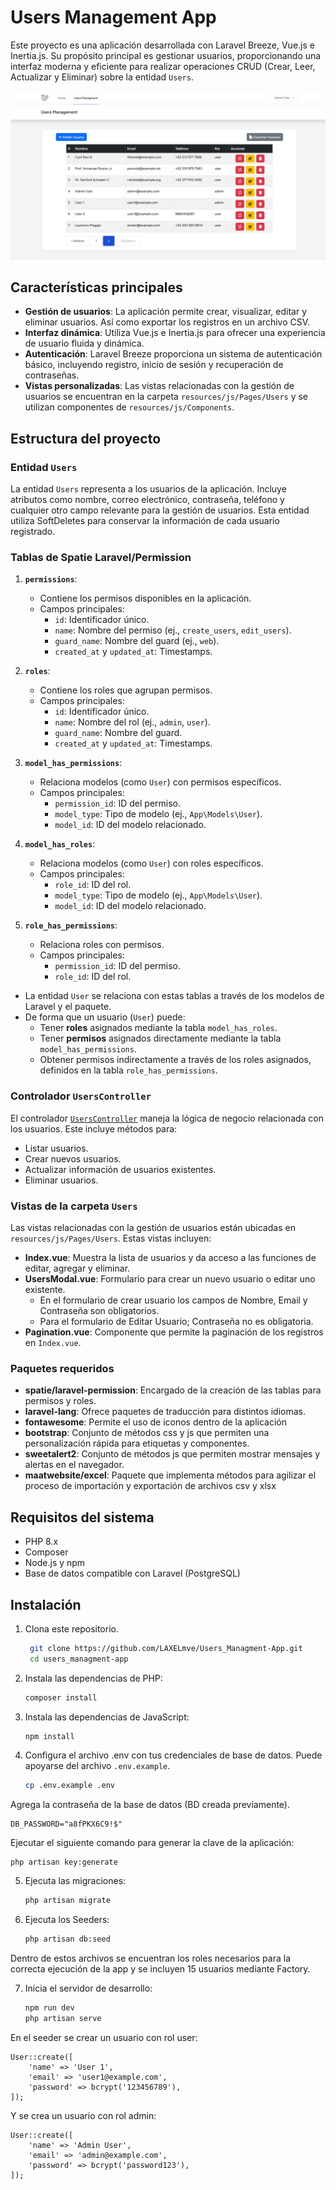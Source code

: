 # Users Management App

Este proyecto es una aplicación desarrollada con Laravel Breeze, Vue.js e Inertia.js. Su propósito principal es gestionar usuarios, proporcionando una interfaz moderna y eficiente para realizar operaciones CRUD (Crear, Leer, Actualizar y Eliminar) sobre la entidad `Users`.

![VIsta principal](public/images/readme/example_1.jpeg)

## Características principales

- **Gestión de usuarios**: La aplicación permite crear, visualizar, editar y eliminar usuarios. Así como exportar los registros en un archivo CSV.
- **Interfaz dinámica**: Utiliza Vue.js e Inertia.js para ofrecer una experiencia de usuario fluida y dinámica.
- **Autenticación**: Laravel Breeze proporciona un sistema de autenticación básico, incluyendo registro, inicio de sesión y recuperación de contraseñas.
- **Vistas personalizadas**: Las vistas relacionadas con la gestión de usuarios se encuentran en la carpeta `resources/js/Pages/Users` y se utilizan componentes de `resources/js/Components`.

## Estructura del proyecto

### Entidad `Users`
La entidad `Users` representa a los usuarios de la aplicación. Incluye atributos como nombre, correo electrónico, contraseña, teléfono y cualquier otro campo relevante para la gestión de usuarios.
Esta entidad utiliza SoftDeletes para conservar la información de cada usuario registrado.

### Tablas de Spatie Laravel/Permission
1. **`permissions`**:
   - Contiene los permisos disponibles en la aplicación.
   - Campos principales:
     - `id`: Identificador único.
     - `name`: Nombre del permiso (ej., `create_users`, `edit_users`).
     - `guard_name`: Nombre del guard (ej., `web`).
     - `created_at` y `updated_at`: Timestamps.

2. **`roles`**:
   - Contiene los roles que agrupan permisos.
   - Campos principales:
     - `id`: Identificador único.
     - `name`: Nombre del rol (ej., `admin`, `user`).
     - `guard_name`: Nombre del guard.
     - `created_at` y `updated_at`: Timestamps.

3. **`model_has_permissions`**:
   - Relaciona modelos (como `User`) con permisos específicos.
   - Campos principales:
     - `permission_id`: ID del permiso.
     - `model_type`: Tipo de modelo (ej., `App\Models\User`).
     - `model_id`: ID del modelo relacionado.

4. **`model_has_roles`**:
   - Relaciona modelos (como `User`) con roles específicos.
   - Campos principales:
     - `role_id`: ID del rol.
     - `model_type`: Tipo de modelo (ej., `App\Models\User`).
     - `model_id`: ID del modelo relacionado.

5. **`role_has_permissions`**:
   - Relaciona roles con permisos.
   - Campos principales:
     - `permission_id`: ID del permiso.
     - `role_id`: ID del rol.

- La entidad `User` se relaciona con estas tablas a través de los modelos de Laravel y el paquete.
- De forma que un usuario (`User`) puede:
  - Tener **roles** asignados mediante la tabla `model_has_roles`.
  - Tener **permisos** asignados directamente mediante la tabla `model_has_permissions`.
  - Obtener permisos indirectamente a través de los roles asignados, definidos en la tabla `role_has_permissions`.


### Controlador `UsersController`
El controlador [`UsersController`](app/Http/Controllers/UsersController.php) maneja la lógica de negocio relacionada con los usuarios. Este incluye métodos para:
- Listar usuarios.
- Crear nuevos usuarios.
- Actualizar información de usuarios existentes.
- Eliminar usuarios.

### Vistas de la carpeta `Users`
Las vistas relacionadas con la gestión de usuarios están ubicadas en `resources/js/Pages/Users`. Estas vistas incluyen:
- **Index.vue**: Muestra la lista de usuarios y da acceso a las funciones de editar, agregar y eliminar.
- **UsersModal.vue**: Formulario para crear un nuevo usuario o editar uno existente.
    - En el formulario de crear usuario los campos de Nombre, Email y Contraseña son obligatorios.
    - Para el formulario de Editar Usuario; Contraseña no es obligatoria. 
- **Pagination.vue**: Componente que permite la paginación de los registros en `Index.vue`.

### Paquetes requeridos
- **spatie/laravel-permission**: Encargado de la creación de las tablas para permisos y roles.
- **laravel-lang**: Ofrece paquetes de traducción para distintos idiomas.
- **fontawesome**: Permite el uso de iconos dentro de la aplicación
- **bootstrap**: Conjunto de métodos css y js que permiten una personalización rápida para etiquetas y componentes.
- **sweetalert2**: Conjunto de métodos js que permiten mostrar mensajes y alertas en el navegador.
- **maatwebsite/excel**: Paquete que implementa métodos para agilizar el proceso de importación y exportación de archivos csv y xlsx

## Requisitos del sistema
- PHP 8.x
- Composer
- Node.js y npm
- Base de datos compatible con Laravel (PostgreSQL)

## Instalación
1. Clona este repositorio.
   ```bash
    git clone https://github.com/LAXELmve/Users_Managment-App.git
    cd users_managment-app
    ```

3. Instala las dependencias de PHP:
   ```bash
   composer install
   ```

4. Instala las dependencias de JavaScript:
    ```bash
    npm install
    ```

5. Configura el archivo .env con tus credenciales de base de datos. Puede apoyarse del archivo `.env.example`.
    ```bash
    cp .env.example .env
    ```

Agrega la contraseña de la base de datos (BD creada previamente).
    
    DB_PASSWORD="a8fPKX6C9!$"
    

Ejecutar el siguiente comando para generar la clave de la aplicación:
    
    php artisan key:generate
    

5. Ejecuta las migraciones:
    ```bash
    php artisan migrate
    ```

6. Ejecuta los Seeders:
    ```bash
    php artisan db:seed
    ```

Dentro de estos archivos se encuentran los roles necesarios para la correcta ejecución de la app y se incluyen 15 usuarios mediante Factory.

7. Inicia el servidor de desarrollo:
    ```bash
    npm run dev
    php artisan serve
    ```

En el seeder se crear un usuario con rol user:
    
    User::create([
        'name' => 'User 1',
        'email' => 'user1@example.com',
        'password' => bcrypt('123456789'),
    ]);
    

Y se crea un usuario con rol admin:

    User::create([
        'name' => 'Admin User',
        'email' => 'admin@example.com',
        'password' => bcrypt('password123'),
    ]);
    
